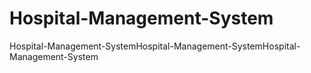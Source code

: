 # Hospital-Management-System
Hospital-Management-SystemHospital-Management-SystemHospital-Management-System
